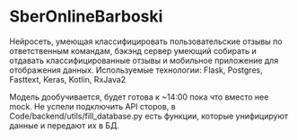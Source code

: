 # SberOnlineBarboski

Нейросеть, умеющая классифицировать пользовательские отзывы по ответственным командам, бэкэнд сервер умеющий собирать и отдавать классифицированные отзывы и мобильное приложение для отображения данных. Используемые технологии: Flask, Postgres, Fasttext, Keras, Kotlin, RxJava2


Модель дообучивается, будет готова к ~14:00 пока что вместо нее mock.
Не успели подключить API сторов, в Code/backend/utils/fill_database.py есть функции, которые унифицируют данные и передают их в БД.
